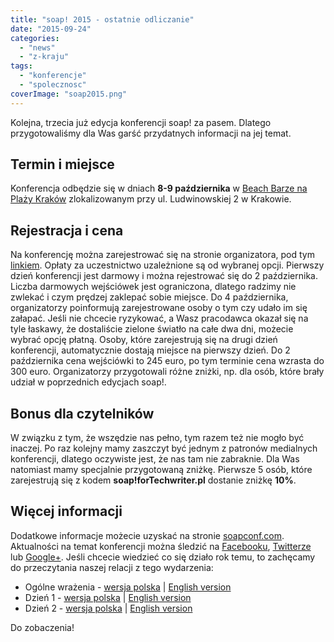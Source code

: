 ```yaml
---
title: "soap! 2015 - ostatnie odliczanie"
date: "2015-09-24"
categories:
  - "news"
  - "z-kraju"
tags:
  - "konferencje"
  - "spolecznosc"
coverImage: "soap2015.png"
---
```


Kolejna, trzecia już edycja konferencji soap! za pasem. Dlatego przygotowaliśmy dla Was garść przydatnych informacji na jej temat.

## Termin i miejsce

Konferencja odbędzie się w dniach **8-9 października** w [Beach Barze na Plaży Kraków](http://www.plazakrakow.com.pl/klub) zlokalizowanym przy ul. Ludwinowskiej 2 w Krakowie.

## Rejestracja i cena

Na konferencję można zarejestrować się na stronie organizatora, pod tym [linkiem](http://soapconf.com/register/). Opłaty za uczestnictwo uzależnione są od wybranej opcji. Pierwszy dzień konferencji jest darmowy i można rejestrować się do 2 października. Liczba darmowych wejściówek jest ograniczona, dlatego radzimy nie zwlekać i czym prędzej zaklepać sobie miejsce. Do 4 października, organizatorzy poinformują zarejestrowane osoby o tym czy udało im się załapać. Jeśli nie chcecie ryzykować, a Wasz pracodawca okazał się na tyle łaskawy, że dostaliście zielone światło na całe dwa dni, możecie wybrać opcję płatną. Osoby, które zarejestrują się na drugi dzień konferencji, automatycznie dostają miejsce na pierwszy dzień. Do 2 października cena wejściówki to 245 euro, po tym terminie cena wzrasta do 300 euro. Organizatorzy przygotowali różne zniżki, np. dla osób, które brały udział w poprzednich edycjach soap!.

## Bonus dla czytelników

W związku z tym, że wszędzie nas pełno, tym razem też nie mogło być inaczej. Po raz kolejny mamy zaszczyt być jednym z patronów medialnych konferencji, dlatego oczywiste jest, że nas tam nie zabraknie. Dla Was natomiast mamy specjalnie przygotowaną zniżkę. Pierwsze 5 osób, które zarejestrują się z kodem **soap!forTechwriter.pl** dostanie zniżkę **10%**.

## Więcej informacji

Dodatkowe informacje możecie uzyskać na stronie [soapconf.com](http://soapconf.com/). Aktualności na temat konferencji można śledzić na [Facebooku](https://www.facebook.com/soapconf), [Twitterze](https://twitter.com/SoapConf) lub [Google+](https://plus.google.com/+SoapconfPage/posts). Jeśli chcecie wiedzieć co się działo rok temu, to zachęcamy do przeczytania naszej relacji z tego wydarzenia:

- Ogólne wrażenia - [wersja polska](http://techwriter.pl/mydlo-lubi-zabawe/) | [English version](http://techwriter.pl/soap-just-wants-to-have-fun/)
- Dzień 1 - [wersja polska](http://techwriter.pl/soap-2014-relacja-z-pierwszego-dnia/) | [English version](http://techwriter.pl/soap-2014-summary-of-day-1/)
- Dzień 2 - [wersja polska](http://techwriter.pl/soap-2014-relacja-z-drugiego-dnia/) | [English version](http://techwriter.pl/soap-2014-summary-of-day-2/)

Do zobaczenia!
